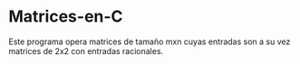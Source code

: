 # Matrices-en-C
Este programa opera matrices de tamaño mxn cuyas entradas son a su vez matrices de 2x2 con entradas racionales.
